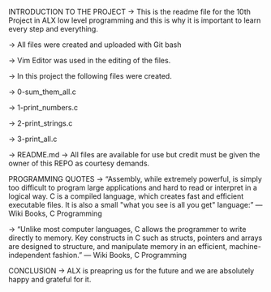 INTRODUCTION TO THE PROJECT
-> This is the readme file for the 10th Project in ALX low level programming and this is why it is important to learn every step and everything.

-> All files were created and uploaded with Git bash

-> Vim Editor was used in the editing of the files.

-> In this project the following files were created.

-> 0-sum_them_all.c

-> 1-print_numbers.c

-> 2-print_strings.c

-> 3-print_all.c

-> README.md
-> All files are available for use but credit must be given the owner of this REPO as courtesy demands.

PROGRAMMING QUOTES
-> “Assembly, while extremely powerful, is simply too difficult to program large applications and hard to read or interpret in a logical way. C is a compiled language, which creates fast and efficient executable files. It is also a small "what you see is all you get" language:” ― Wiki Books, C Programming

-> “Unlike most computer languages, C allows the programmer to write directly to memory. Key constructs in C such as structs, pointers and arrays are designed to structure, and manipulate memory in an efficient, machine-independent fashion.” ― Wiki Books, C Programming

CONCLUSION
-> ALX is preapring us for the future and we are absolutely happy and grateful for it.
